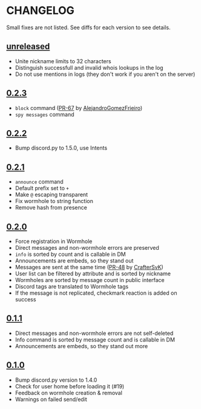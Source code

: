 # CHANGELOG

Small fixes are not listed. See diffs for each version to see details.

## [unreleased]

- Unite nickname limits to 32 characters
- Distinguish successfull and invalid whois lookups in the log
- Do not use mentions in logs (they don't work if you aren't on the server)

## [0.2.3]

- `block` command ([PR-67] by [AlejandroGomezFrieiro])
- `spy messages` command

## [0.2.2]

- Bump discord.py to 1.5.0, use Intents

## [0.2.1]

- `announce` command
- Default prefix set to `+`
- Make `@` escaping transparent
- Fix wormhole to string function
- Remove hash from presence

## [0.2.0]

- Force registration in Wormhole
- Direct messages and non-wormhole errors are preserved
- `info` is sorted by count and is callable in DM
- Announcements are embeds, so they stand out
- Messages are sent at the same time ([PR-48] by [CrafterSvK])
- User list can be filtered by attribute and is sorted by nickname
- Wormholes are sorted by message count in public interface
- Discord tags are translated to Wormhole tags
- If the message is not replicated, checkmark reaction is added on success

## [0.1.1]

- Direct messages and non-wormhole errors are not self-deleted
- Info command is sorted by message count and is callable in DM
- Announcements are embeds, so they stand out more

## [0.1.0]

- Bump discord.py version to 1.4.0
- Check for user home before loading it (#19)
- Feedback on wormhole creation & removal
- Warnings on failed send/edit

<!-- Versions -->
[unreleased]: https://github.com/sinus-x/discord-wormhole/compare/v0.2.3...devel
[0.2.3]: https://github.com/sinus-x/discord-wormhole/compare/v0.2.2...v0.2.3
[0.2.2]: https://github.com/sinus-x/discord-wormhole/compare/v0.2.1...v0.2.2
[0.2.1]: https://github.com/sinus-x/discord-wormhole/compare/v0.2.0...v0.2.1
[0.2.0]: https://github.com/sinus-x/discord-wormhole/compare/v0.1.1...v0.2.0
[0.1.1]: https://github.com/sinus-x/discord-wormhole/compare/v0.1.0...v0.1.1
[0.1.0]: https://github.com/sinus-x/discord-wormhole/releases/tag/v0.1.0

<!-- Descriptions -->
[PR-48]: https://github.com/sinus-x/discord-wormhole/pull/48
[PR-67]: https://github.com/sinus-x/discord-wormhole/pull/67
[CrafterSvK]: https://github.com/CrafterSvK
[AlejandroGomezFrieiro]: https://github.com/AlejandroGomezFrieiro
